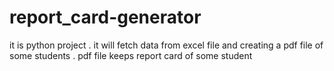 # report_card-generator
it is python project . it will fetch data from excel file and creating a pdf file of some students . pdf file keeps report card of some student
